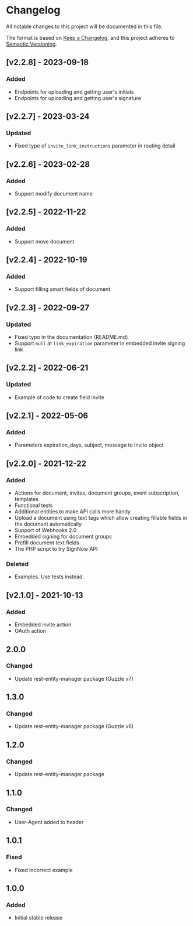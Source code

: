 # Changelog

All notable changes to this project will be documented in this file.

The format is based on [Keep a Changelog](https://keepachangelog.com/en/1.0.0/),
and this project adheres to [Semantic Versioning](https://semver.org/spec/v2.0.0.html).

## [v2.2.8] - 2023-09-18
### Added
- Endpoints for uploading and getting user's initials
- Endpoints for uploading and getting user's signature

## [v2.2.7] - 2023-03-24
### Updated
- Fixed type of `invite_link_instructions` parameter in routing detail

## [v2.2.6] - 2023-02-28
### Added
- Support modify document name

## [v2.2.5] - 2022-11-22
### Added
- Support move document  

## [v2.2.4] - 2022-10-19
### Added
- Support filling smart fields of document  

## [v2.2.3] - 2022-09-27
### Updated
- Fixed typo in the documentation (README.md)
- Support `null` at `link_expiration` parameter in embedded invite signing link

## [v2.2.2] - 2022-06-21
### Updated
- Example of code to create field invite 

## [v2.2.1] - 2022-05-06

### Added
- Parameters expiration_days, subject, message to Invite object

## [v2.2.0] - 2021-12-22
### Added
- Actions for document, invites, document groups, event subscription, templates
- Functional tests
- Additional entities to make API calls more handy
- Upload a document using text tags which allow creating fillable fields in the document automatically
- Support of Webhooks 2.0
- Embedded signing for document groups
- Prefill document text fields
- The PHP script to try SignNow API

### Deleted
- Examples. Use tests instead.

## [v2.1.0] - 2021-10-13
### Added
- Embedded invite action
- OAuth action

## 2.0.0
### Changed
- Update rest-entity-manager package (Guzzle v7) 

## 1.3.0
### Changed
- Update rest-entity-manager package (Guzzle  v6)

## 1.2.0
### Changed
- Update rest-entity-manager package

## 1.1.0
### Changed
- User-Agent added to header

## 1.0.1
### Fixed
- Fixed incorrect example

## 1.0.0
### Added
- Initial stable release
